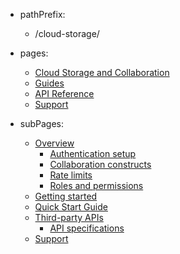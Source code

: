 - pathPrefix:
    - /cloud-storage/

- pages:
    - [Cloud Storage and Collaboration](/index.md)
    - [Guides](/guides/index.md)
    - [API Reference](/api/overview.md)
    - [Support](/support/index.md)

- subPages:
    - [Overview](/guides/index.md)
        - [Authentication setup](./guides/authentication/index.md)
        - [Collaboration constructs](./guides/overview/constructs.md)
        - [Rate limits](./guides/overview/limits.md)
        - [Roles and permissions](/src/pages/guides/overview/permissions.md)
    - [Getting started](/src/pages/guides/getting_started/index.md)
    - [Quick Start Guide](./guides/quick-start/index.md)
    - [Third-party APIs](/src/pages/api/overview.md)
        - [API specifications](/src/pages/api/index.md)
    - [Support](./support/index.md)
